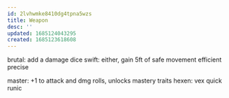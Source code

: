 ```yaml
---
id: 2lvhwmke8410dg4tpna5wzs
title: Weapon
desc: ''
updated: 1685124043295
created: 1685123618608
---
```

brutal: add a damage dice
swift: either, gain 5ft of safe movement
efficient
precise

master: +1 to attack and dmg rolls, unlocks mastery traits
  hexen:
  vex
  quick
  runic
